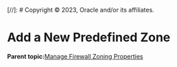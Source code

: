 [//]: # Copyright © 2023, Oracle and/or its affiliates.

# Add a New Predefined Zone

**Parent topic:**[Manage Firewall Zoning Properties](../topics/cockpit-network_configure_the_firewall.md)

